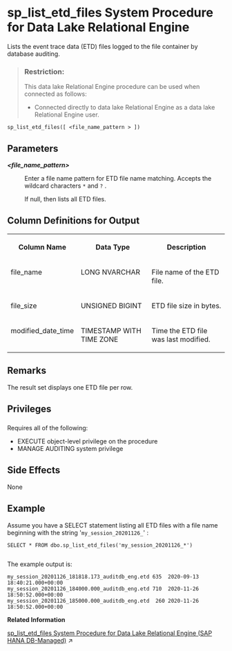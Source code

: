 <!-- loio5f0eb4a9f1734b6d9ef6661867578898 -->

# sp\_list\_etd\_files System Procedure for Data Lake Relational Engine

Lists the event trace data \(ETD\) files logged to the file container by database auditing.



> ### Restriction:  
> This data lake Relational Engine procedure can be used when connected as follows:
> 
> -   Connected directly to data lake Relational Engine as a data lake Relational Engine user.



```
sp_list_etd_files([ <file_name_pattern > ])
```



<a name="loio5f0eb4a9f1734b6d9ef6661867578898__sp_list_etd_files_parm1"/>

## Parameters


<dl>
<dt><b>

 *<file\_name\_pattern\>* 

</b></dt>
<dd>

Enter a file name pattern for ETD file name matching. Accepts the wildcard characters `*` and `?` .

If null, then lists all ETD files.



</dd>
</dl>



<a name="loio5f0eb4a9f1734b6d9ef6661867578898__sp_list_etd_files_Output1"/>

## Column Definitions for Output


<table>
<tr>
<th valign="top">

Column Name



</th>
<th valign="top">

Data Type



</th>
<th valign="top">

Description



</th>
</tr>
<tr>
<td valign="top">

file\_name



</td>
<td valign="top">

LONG NVARCHAR



</td>
<td valign="top">

File name of the ETD file.



</td>
</tr>
<tr>
<td valign="top">

file\_size



</td>
<td valign="top">

UNSIGNED BIGINT



</td>
<td valign="top">

ETD file size in bytes.



</td>
</tr>
<tr>
<td valign="top">

modified\_date\_time



</td>
<td valign="top">

TIMESTAMP WITH TIME ZONE



</td>
<td valign="top">

Time the ETD file was last modified.



</td>
</tr>
</table>



<a name="loio5f0eb4a9f1734b6d9ef6661867578898__sp_list_etd_files_remarks1"/>

## Remarks

The result set displays one ETD file per row.



<a name="loio5f0eb4a9f1734b6d9ef6661867578898__sp_list_etd_files_priv1"/>

## Privileges



### 

Requires all of the following:

-   EXECUTE object-level privilege on the procedure
-   MANAGE AUDITING system privilege



<a name="loio5f0eb4a9f1734b6d9ef6661867578898__sp_list_etd_files_sideeffects1"/>

## Side Effects

None



<a name="loio5f0eb4a9f1734b6d9ef6661867578898__sp_list_etd_files_example1"/>

## Example

Assume you have a SELECT statement listing all ETD files with a file name beginning with the string '`my_session_20201126_`' :

```
SELECT * FROM dbo.sp_list_etd_files('my_session_20201126_*')


```

The example output is:

```
my_session_20201126_181818.173_auditdb_eng.etd 635  2020-09-13 18:40:21.000+00:00
my_session_20201126_184000.000_auditdb_eng.etd 710  2020-11-26 18:50:52.000+00:00
my_session_20201126_185000.000_auditdb_eng.etd  260 2020-11-26 18:50:52.000+00:00

```

**Related Information**  


[sp_list_etd_files System Procedure for Data Lake Relational Engine (SAP HANA DB-Managed)](https://help.sap.com/viewer/a898e08b84f21015969fa437e89860c8/2023_2_QRC/en-US/0f76c8361cd84a2b8b35f74382b9265f.html "Lists the event trace data (ETD) files logged to the file container by database auditing.") :arrow_upper_right:

